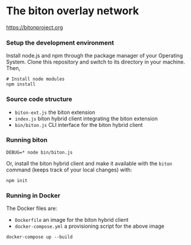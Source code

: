 # The biton overlay network
https://bitonproject.org

### Setup the development environment

Install node.js and npm through the package manager of your Operating System.
Clone this repository and switch to its directory in your machine. Then,

```shell
# Install node modules
npm install
```

### Source code structure

  * ```biton-ext.js``` the biton extension
  * ```index.js``` biton hybrid client integrating the biton extension
  * ```bin/biton.js``` CLI interface for the biton hybrid client


### Running biton

```shell
DEBUG=* node bin/biton.js
```

Or, install the biton hybrid client and make it available with the ```biton```
command (keeps track of your local changes) with: 
```shell
npm init
```

### Running in Docker

The Docker files are:

  * ```Dockerfile``` an image for the biton hybrid client
  * ```docker-compose.yml``` a provisioning script for the above image


```shell
docker-compose up --build
```
